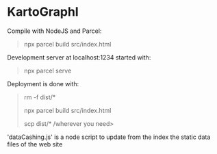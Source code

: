 # KartoGraphI

Compile with NodeJS and Parcel:
> npx parcel build src/index.html

Development server at localhost:1234 started with:
> npx parcel serve

Deployment is done with:
> rm -f dist/*
> 
> npx parcel build src/index.html
> 
> scp dist/* /wherever you need>

'dataCashing.js' is a node script to update from the index the static data files of the web site

